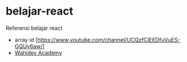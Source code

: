 # belajar-react
Referensi belajar react

- array id [https://www.youtube.com/channel/UCQzfClEEDfuVuES-GQUy6aw/]
- [Wahidev Academy](https://www.youtube.com/c/WahidevAcademy)
